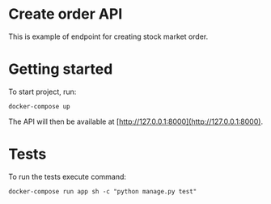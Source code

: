 # Create order API 
This is example of endpoint for creating stock market order.

# Getting started
To start project, run:
```
docker-compose up
```

The API will then be available at [http://127.0.0.1:8000](http://127.0.0.1:8000).

# Tests
To run the tests execute command:
```
docker-compose run app sh -c "python manage.py test"
```